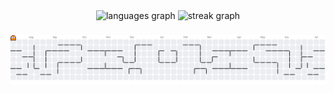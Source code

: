 <div align="center">
  <img src="https://github-readme-stats.vercel.app/api/top-langs?username=mquiss&locale=en&hide_title=false&layout=compact&card_width=320&langs_count=5&theme=dracula&hide_border=false&order=2" height="150" alt="languages graph"  />
  <img src="https://streak-stats.demolab.com?user=mquiss&locale=en&mode=daily&theme=dracula&hide_border=false&border_radius=5&order=3" height="150" alt="streak graph"  />
</div>

###

<picture>
  <source media="(prefers-color-scheme: dark)" srcset="https://raw.githubusercontent.com/mquiss/mquiss/output/pacman-contribution-graph-dark.svg">
  <source media="(prefers-color-scheme: light)" srcset="https://raw.githubusercontent.com/mquiss/mquiss/output/pacman-contribution-graph.svg">
  <img alt="pacman contribution graph" src="https://raw.githubusercontent.com/mquiss/mquiss/output/pacman-contribution-graph.svg">
</picture>
